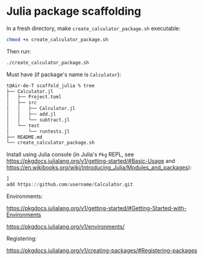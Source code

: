 

# Julia package scaffolding

In a fresh directory, make `create_calculator_package.sh` executable: 

```bash
chmod +x create_calculator_package.sh
```

Then run: 

```bash
./create_calculator_package.sh
```

Must have (if package's name is `Calculator`): 

```bash
t@Air-de-T scaffold_julia % tree
├── Calculator.jl
│   ├── Project.toml
│   ├── src
│   │   ├── Calculator.jl
│   │   ├── add.jl
│   │   └── subtract.jl
│   └── test
│       └── runtests.jl
├── README.md
└── create_calculator_package.sh
```

Install using Julia console (in Julia's `Pkg` REPL, see https://pkgdocs.julialang.org/v1/getting-started/#Basic-Usage and https://en.wikibooks.org/wiki/Introducing_Julia/Modules_and_packages): 

```julia
]
add https://github.com/username/Calculator.git
```

Environments: 

https://pkgdocs.julialang.org/v1/getting-started/#Getting-Started-with-Environments

https://pkgdocs.julialang.org/v1/environments/

Registering: 

https://pkgdocs.julialang.org/v1/creating-packages/#Registering-packages
